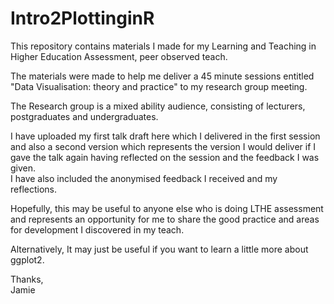 # Intro2PlottinginR
This repository contains materials I made for my Learning and Teaching in Higher Education Assessment, peer observed teach.  

The materials were made to help me deliver a 45 minute sessions entitled "Data Visualisation: theory and practice" to my research group meeting.   

The Research group is a mixed ability audience, consisting of lecturers, postgraduates and undergraduates.  

I have uploaded my first talk draft here which I delivered in the first session and also a second version which represents the version I would deliver if I gave the talk again having reflected on the session and the feedback I was given.  
I have also included the anonymised feedback I received and my reflections.  

Hopefully, this may be useful to anyone else who is doing LTHE assessment and represents an opportunity for me to share the good practice and areas for development I discovered in my teach.  

Alternatively, It may just be useful if you want to learn a little more about ggplot2.

Thanks,  
Jamie

